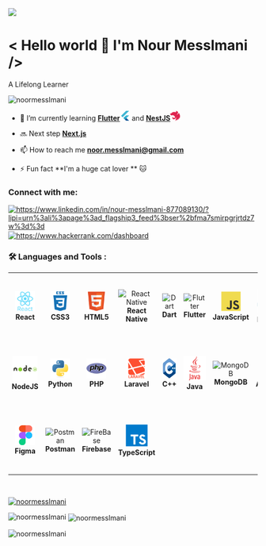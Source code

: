 <img src="https://raw.githubusercontent.com/halfrost/halfrost/master/icons/header_.png" />
<h1>< Hello world 👋 I'm Nour Messlmani /></h1>
<p>A Lifelong Learner</p>


<p align="left"> <img src="https://komarev.com/ghpvc/?username=noormesslmani&label=Profile%20views&color=0e75b6&style=flat" alt="noormesslmani" /> </p>



  - 🌱 I’m currently learning **<a href="https://flutter.dev/">Flutter</a>**<img src="https://github.com/devicons/devicon/blob/master/icons/flutter/flutter-original.svg" title="flutter" alt="flutter" width="20" height="20"/> and **<a href="https://nestjs.com/">NestJS</a>**<img src="https://github.com/devicons/devicon/blob/master/icons/nestjs/nestjs-plain.svg" title="nestjs" alt="nestjs" width="20" height="20"/>&nbsp;
  
- 🔜 Next step **<a href="https://nextjs.org/">Next.js</a>**

- 📫 How to reach me **noor.messlmani@gmail.com**

- ⚡ Fun fact **I'm a huge cat lover ** &#128049;

<h3 align="left">Connect with me:</h3>
<p align="left">
<a href="https://linkedin.com/in/https://www.linkedin.com/in/nour-messlmani-877089130/?lipi=urn%3ali%3apage%3ad_flagship3_feed%3bser%2bfma7smirpgrjrtdz7w%3d%3d" target="blank"><img align="center" src="https://raw.githubusercontent.com/rahuldkjain/github-profile-readme-generator/master/src/images/icons/Social/linked-in-alt.svg" alt="https://www.linkedin.com/in/nour-messlmani-877089130/?lipi=urn%3ali%3apage%3ad_flagship3_feed%3bser%2bfma7smirpgrjrtdz7w%3d%3d" height="30" width="40" /></a>
<a href="https://www.hackerrank.com/https://www.hackerrank.com/dashboard" target="blank"><img align="center" src="https://raw.githubusercontent.com/rahuldkjain/github-profile-readme-generator/master/src/images/icons/Social/hackerrank.svg" alt="https://www.hackerrank.com/dashboard" height="30" width="40" /></a>
</p>

### :hammer_and_wrench: Languages and Tools :
<div>
  
  
<table>
  <tr>
    <td align="center" height="130" width="130">
      <img src="https://github.com/devicons/devicon/blob/master/icons/react/react-original-wordmark.svg" title="React" alt="React" width="40" height="40"/>
      <br /><strong>React</strong>
    </td>
    <td align="center" height="130" width="130">
     <img src="https://github.com/devicons/devicon/blob/master/icons/css3/css3-plain-wordmark.svg"  title="CSS3" alt="CSS" width="40" height="40"/>
      <br /><strong>CSS3</strong>
    </td>
    <td align="center" height="130" width="130">
      <img src="https://github.com/devicons/devicon/blob/master/icons/html5/html5-original.svg" title="HTML5" alt="HTML" width="40" height="40"/>
      <br /><strong>HTML5</strong>
    </td>
    <td align="center" height="130" width="130">
      <img  src="https://cdn.jsdelivr.net/gh/devicons/devicon/icons/react/react-original.svg" width="40" height="40" alt="React Native" />
      <br /><strong>React Native</strong>
          <td align="center" height="130" width="130">
      <img src="https://cdn.jsdelivr.net/gh/devicons/devicon/icons/dart/dart-original.svg"  width="40"  height="40"  alt="Dart" />
      <br /><strong>Dart</strong>
    </td>
    <td align="center" height="130" width="130">
      <img  src="https://cdn.jsdelivr.net/gh/devicons/devicon/icons/flutter/flutter-original.svg"  width="40"  height="40"  alt="Flutter" />
      <br /><strong>Flutter</strong>
    </td>  
    <td align="center" height="130" width="130">
      <img src="https://github.com/devicons/devicon/blob/master/icons/javascript/javascript-original.svg" title="JavaScript" alt="JavaScript" width="40" height="40"/>
      <br /><strong>JavaScript</strong>
    </td>
        <td align="center" height="130" width="130">
      <img src="https://github.com/devicons/devicon/blob/master/icons/mysql/mysql-original-wordmark.svg" title="MySQL"  alt="MySQL" width="50" height="50"/>
      <br /><strong>MySQL</strong>
    </td>
  </tr>
  <tr>
    <td align="center" height="130" width="130">
      <img src="https://github.com/devicons/devicon/blob/master/icons/nodejs/nodejs-original-wordmark.svg" title="NodeJS" alt="NodeJS" width="50" height="50"/>
      <br /><strong>NodeJS</strong>
    </td>
      <td align="center" height="130" width="130">
      <img src='https://github.com/devicons/devicon/blob/master/icons/python/python-original.svg' title="Python" alt="python" width="40" height="40"/>
      <br /><strong>Python</strong>
    </td>
     <td align="center" height="130" width="130">
      <img src="https://github.com/devicons/devicon/blob/master/icons/php/php-original.svg" title="Php" alt="php" width="40" height="40"/>
      <br /><strong>PHP</strong>
    </td>
    <td align="center" height="130" width="130">
      <img src="https://github.com/devicons/devicon/blob/master/icons/laravel/laravel-plain-wordmark.svg" title="Laravel" alt="laravel" width="40" height="40"/>
      <br /><strong>Laravel</strong>
      </td>
    <td align="center" height="130" width="130">
      <img src="https://github.com/devicons/devicon/blob/master/icons/cplusplus/cplusplus-original.svg" title="C++" alt="C++" width="40" height="40"/>
      <br /><strong>C++</strong>
    </td>
    <td align="center" height="130" width="130">
      <img src="https://github.com/devicons/devicon/blob/master/icons/java/java-plain-wordmark.svg" title="java" alt="java" width="50" height="50"/>
      <br /><strong>Java</strong>
    </td>
    <td align="center" height="130" width="130">
      <img src="https://cdn.jsdelivr.net/gh/devicons/devicon/icons/mongodb/mongodb-original.svg" width="40" height="40" alt="MongoDB"/>
      <br /><strong>MongoDB</strong>
    </td>
    <td align="center" height="130" width="130">
      <img src="https://github.com/devicons/devicon/blob/master/icons/arduino/arduino-original-wordmark.svg" title="arduino" alt="arduino" width="40" height="40"/>
      <br /><strong>Arduino</strong>
    </td>
  </tr>
  <tr>
    <td align="center" height="130" width="130">
      <img src="https://github.com/devicons/devicon/blob/master/icons/figma/figma-original.svg" title="figma" alt="figma" width="40" height="40"/>
      <br /><strong>Figma</strong>
    </td>
    <td align="center" height="130" width="130">
      <img src="https://www.vectorlogo.zone/logos/getpostman/getpostman-icon.svg" width="40" height="40" alt="Postman"  />
      <br /><strong>Postman</strong>
    </td>
    <td align="center" height="130" width="130">
      <img src="https://cdn.jsdelivr.net/gh/devicons/devicon/icons/firebase/firebase-plain-wordmark.svg" width="45" height="45" alt="FireBase" />
      <br /><strong>Firebase</strong>
    </td>
     <td align="center" height="130" width="130">
      <img src="https://github.com/devicons/devicon/blob/master/icons/typescript/typescript-original.svg" width="45" height="45" alt="TypeScript" />
      <br /><strong>TypeScript</strong>
    </td>
  </tr>
</table>
<br>

<p align="left"> <a href="https://github.com/ryo-ma/github-profile-trophy"><img src="https://github-profile-trophy.vercel.app/?username=noormesslmani" alt="noormesslmani" /></a> </p>

<p><img align="left" src="https://github-readme-stats.vercel.app/api/top-langs?username=noormesslmani&show_icons=true&locale=en&layout=compact" alt="noormesslmani" /></p>

<p>&nbsp;<img align="center" src="https://github-readme-stats.vercel.app/api?username=noormesslmani&show_icons=true&locale=en" alt="noormesslmani" /></p>

<p><img align="center" src="https://github-readme-streak-stats.herokuapp.com/?user=noormesslmani&" alt="noormesslmani" /></p>
